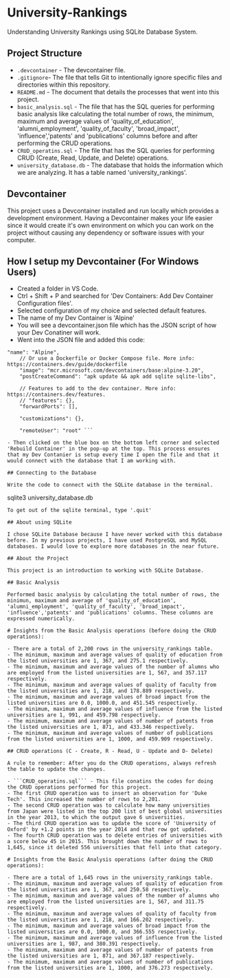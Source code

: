 # University-Rankings
Understanding University Rankings using SQLite Database System.

## Project Structure
- ```.devcontainer``` - The devcontainer file.
- ```.gitignore```- The file that tells Git to intentionally ignore specific files and directories within this repository. 
- ```README.md``` - The document that details the processes that went into this project.
- ```basic_analysis.sql``` - The file that has the SQL queries for performing basic analysis like calculating the total number of rows, the minimum, maximum and average values of 'quality_of_education', 'alumni_employment', 'quality_of_faculty', 'broad_impact', 'influence','patents' and 'publications' columns before and after performing the CRUD operations. 
- ```CRUD_operatins.sql``` - The file that has the SQL queries for performing CRUD (Create, Read, Update, and Delete) operations.
- ```university_database.db``` - The database that holds the information which we are analyzing. It has a table named 'university_rankings'. 

## Devcontainer

This project uses a Devcontainer installed and run locally which provides a development environment. Having a Devcontainer makes your life easier since it would create it's own environment on which you can work on the project without causing any dependency or software issues with your computer.

## How I setup my Devcontainer (For Windows Users)
- Created a folder in VS Code.
- Ctrl + Shift + P and searched for 'Dev Containers: Add Dev Container Configuration files'.
- Selected configuration of my choice and selected default features.
- The name of my Dev Container is 'Alpine'
- You will see a devcontainer.json file which has the JSON script of how your Dev Conatiner will work.
- Went into the JSON file and added this code:
```
"name": "Alpine",
	// Or use a Dockerfile or Docker Compose file. More info: https://containers.dev/guide/dockerfile
	"image": "mcr.microsoft.com/devcontainers/base:alpine-3.20",
	"postCreateCommand": "apk update && apk add sqlite sqlite-libs", 

	// Features to add to the dev container. More info: https://containers.dev/features.
	// "features": {},
	"forwardPorts": [],

	"customizations": {},

	"remoteUser": "root" ```

- Then clicked on the blue box on the bottom left corner and selected 'Rebuild Container' in the pop-up at the top. This process ensures that my Dev Contanier is setup every time I open the file and that it would connect with the database that I am working with. 

## Connecting to the Database

Write the code to connect with the SQLite database in the terminal.

```
sqlite3 university_database.db
```
To get out of the sqlite terminal, type '.quit'

## About using SQLite

I chose SQLite Database because I have never worked with this database before. In my previous projects, I have used PostgreSQL and MySQL databases. I would love to explore more databases in the near future.  

## About the Project

This project is an introduction to working with SQLite Database. 

## Basic Analysis

Performed basic analysis by calculating the total number of rows, the minimun, maximum and average of 'quality_of_education', 'alumni_employment', 'quality_of_faculty', 'broad_impact', 'influence','patents' and 'publications' columns. These columns are expressed numerically. 

# Insights from the Basic Analysis operations (before doing the CRUD operations):

- There are a total of 2,200 rows in the university_rankings table. 
- The minimum, maximum and average values of quality of education from the listed universities are 1, 367, and 275.1 respectively.
- The minimum, maximum and average values of the number of alumns who are employed from the listed universities are 1, 567, and 357.117 respectively.
- The minimum, maximum and average values of quality of faculty from the listed universities are 1, 218, and 178.889 respectively.
- The minimum, maximum and average values of broad impact from the listed universities are 0.0, 1000.0, and 451.545 respectively.
- The minimum, maximum and average values of influence from the listed universities are 1, 991, and 459.798 respectively.
- The minimum, maximum and average values of number of patents from the listed universities are 1, 871, and 433.346 respectively.
- The minimum, maximum and average values of number of publications from the listed universities are 1, 1000, and 459.909 respectively.

## CRUD operations (C - Create, R - Read, U - Update and D- Delete)

A rule to remember: After you do the CRUD operations, always refresh the table to update the changes.

- ```CRUD_operatins.sql``` - This file conatins the codes for doing the CRUD operations performed for this project.
- The first CRUD operation was to insert an observation for 'Duke Tech'. This increased the number of rows to 2,201.
- The second CRUD operation was to calculate how many universities from Japan were listed in the top 200 list of best global universities in the year 2013, to which the output gave 6 universities.
- The third CRUD operation was to update the score of 'University of Oxford' by +1.2 points in the year 2014 and that row got updated.
- The fourth CRUD operation was to delete entries of universities with a score below 45 in 2015. This brought down the number of rows to 1,645, since it deleted 556 universities that fell into that category. 

# Insights from the Basic Analysis operations (after doing the CRUD operations):

- There are a total of 1,645 rows in the university_rankings table.
- The minimum, maximum and average values of quality of education from the listed universities are 1, 367, and 250.58 respectively.
- The minimum, maximum and average values of the number of alumns who are employed from the listed universities are 1, 567, and 311.75 respectively.
- The minimum, maximum and average values of quality of faculty from the listed universities are 1, 218, and 166.202 respectively.
- The minimum, maximum and average values of broad impact from the listed universities are 0.0, 1000.0, and 366.555 respectively.
- The minimum, maximum and average values of influence from the listed universities are 1, 987, and 380.391 respectively.
- The minimum, maximum and average values of number of patents from the listed universities are 1, 871, and 367.187 respectively.
- The minimum, maximum and average values of number of publications from the listed universities are 1, 1000, and 376.273 respectively.

